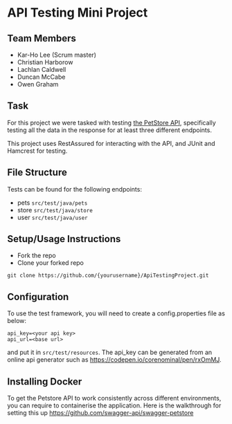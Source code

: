 # API Testing Mini Project

## Team Members

- Kar-Ho Lee (Scrum master)
- Christian Harborow
- Lachlan Caldwell
- Duncan McCabe
- Owen Graham

## Task

For this project we were tasked with testing [the PetStore API](https://petstore3.swagger.io/), specifically testing all the data in the response for at least three different endpoints.

This project uses RestAssured for interacting with the API, and JUnit and Hamcrest for testing.

## File Structure

Tests can be found for the following endpoints:

- pets `src/test/java/pets`
- store `src/test/java/store`
- user `src/test/java/user`

## Setup/Usage Instructions

- Fork the repo
- Clone your forked repo

```
git clone https://github.com/{yourusername}/ApiTestingProject.git
```

## Configuration

To use the test framework, you will need to create a config.properties file as below:

```properties
api_key=<your api key>
api_url=<base url>
```

and put it in `src/test/resources`. The api_key can be generated from an online api generator such as https://codepen.io/corenominal/pen/rxOmMJ.

## Installing Docker

To get the Petstore API to work consistently across different environments, you can require to containerise the application. Here is the walkthrough for setting this up https://github.com/swagger-api/swagger-petstore
